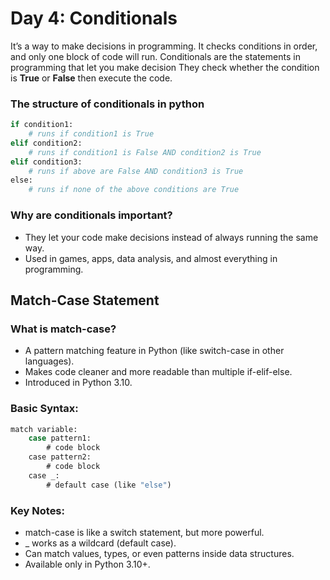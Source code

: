 # Day 4: Conditionals

It’s a way to make decisions in programming.
It checks conditions in order, and only one block of code will run.
Conditionals are the statements in programming that let you make decision
They check whether the condition is **True** or **False** then execute the code.

<!-- If it's raining today. Then i'll take umberalla. Otherwise i won't -->


### The structure of conditionals in python
```bash
if condition1: 
    # runs if condition1 is True
elif condition2:
    # runs if condition1 is False AND condition2 is True
elif condition3:
    # runs if above are False AND condition3 is True
else:
    # runs if none of the above conditions are True
```

### Why are conditionals important?
* They let your code make decisions instead of always running the same way.
* Used in games, apps, data analysis, and almost everything in programming.




## Match-Case Statement
### What is match-case?
* A pattern matching feature in Python (like switch-case in other languages).
* Makes code cleaner and more readable than multiple if-elif-else.
* Introduced in Python 3.10.

### Basic Syntax:
```bash
match variable:
    case pattern1:
        # code block
    case pattern2:
        # code block
    case _:
        # default case (like "else")
```

### Key Notes:
* match-case is like a switch statement, but more powerful.
* _ works as a wildcard (default case).
* Can match values, types, or even patterns inside data structures.
* Available only in Python 3.10+.